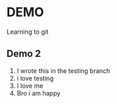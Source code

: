 # DEMO

Learning to git

## Demo 2
1. I wrote this in the testing branch
2. i love testing
3. I love me
4. Bro i am happy
